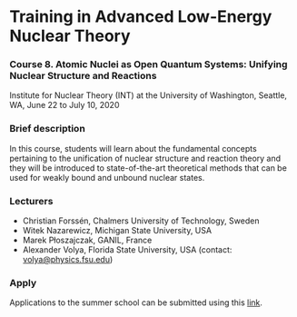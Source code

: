 # Training in Advanced Low-Energy Nuclear Theory
### Course 8. Atomic Nuclei as Open Quantum Systems: Unifying Nuclear Structure and Reactions
Institute for Nuclear Theory (INT) at the University of Washington, Seattle, WA, June 22 to July 10, 2020


### Brief description
In this course, students will learn about the fundamental concepts pertaining to the unification of nuclear structure and reaction theory and they will be introduced to state-of-the-art theoretical methods that can be used for weakly bound and unbound nuclear states.


### Lecturers 
- Christian Forssén, Chalmers University of Technology, Sweden
- Witek Nazarewicz, Michigan State University, USA 
- Marek P&#322;oszajczak, GANIL, France  
- Alexander Volya, Florida State University, USA (contact: volya@physics.fsu.edu)

### Apply

Applications to the summer school can be submitted using this [link](https://www.mathprograms.org/db/programs/920).

